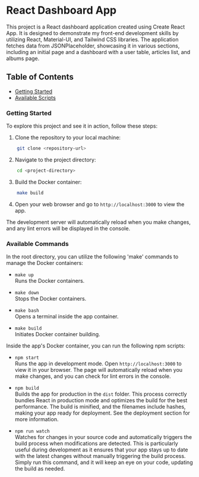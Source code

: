 # React Dashboard App
This project is a React dashboard application created using Create React App. It is designed to demonstrate my front-end development skills by utilizing React, Material-UI, and Tailwind CSS libraries. The application fetches data from JSONPlaceholder, showcasing it in various sections, including an initial page and a dashboard with a user table, articles list, and albums page.



## Table of Contents
 - [Getting Started](#getting-started)
 - [Available Scripts](#available-commands)



### Getting Started
To explore this project and see it in action, follow these steps:

1. Clone the repository to your local machine: <br>
```sh
    git clone <repository-url>
```

2. Navigate to the project directory: <br>
```sh
    cd <project-directory>
```

3. Build the Docker container: <br>
```sh
    make build
```

4. Open your web browser and go to `http://localhost:3000` to view the app.

The development server will automatically reload when you make changes, and any lint errors will be displayed in the console.



### Available Commands
In the root directory, you can utilize the following 'make' commands to manage the Docker containers:

- `make up` <br>
Runs the Docker containers.

- `make down` <br>
Stops the Docker containers.

- `make bash` <br>
Opens a terminal inside the app container.

- `make build` <br>
Initiates Docker container building.

Inside the app's Docker container, you can run the following npm scripts:

- `npm start` <br>
Runs the app in development mode.
Open `http://localhost:3000` to view it in your browser. The page will automatically reload when you make changes, and you can check for lint errors in the console.

- `npm build` <br>
Builds the app for production in the `dist` folder. This process correctly bundles React in production mode and optimizes the build for the best performance. The build is minified, and the filenames include hashes, making your app ready for deployment. See the deployment section for more information.

- `npm run watch` <br>
Watches for changes in your source code and automatically triggers the build process when modifications are detected. This is particularly useful during development as it ensures that your app stays up to date with the latest changes without manually triggering the build process. Simply run this command, and it will keep an eye on your code, updating the build as needed.
